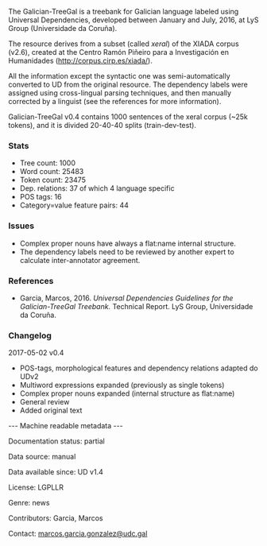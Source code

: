The Galician-TreeGal is a treebank for Galician language labeled using Universal Dependencies, developed between January and July, 2016, at LyS Group (Universidade da Coruña).

The resource derives from a subset (called *xeral*) of the XIADA corpus (v2.6), created at the Centro Ramón Piñeiro para a Investigación en Humanidades (http://corpus.cirp.es/xiada/).

All the information except the syntactic one was semi-automatically converted to UD from the original resource. The dependency labels were assigned using cross-lingual parsing techniques, and then manually corrected by a linguist (see the references for more information).

Galician-TreeGal v0.4 contains 1000 sentences of the xeral corpus (~25k tokens), and it is divided 20-40-40 splits (train-dev-test).

### Stats
* Tree count:  1000
* Word count:  25483
* Token count: 23475
* Dep. relations: 37 of which 4 language specific
* POS tags: 16
* Category=value feature pairs: 44

### Issues
* Complex proper nouns have always a flat:name internal structure.
* The dependency labels need to be reviewed by another expert to calculate inter-annotator agreement.

### References
* Garcia, Marcos, 2016. *Universal Dependencies Guidelines for the Galician-TreeGal Treebank.* Technical Report. LyS Group, Universidade da Coruña.

### Changelog

2017-05-02 v0.4

* POS-tags, morphological features and dependency relations adapted do UDv2
* Multiword expressions expanded (previously as single tokens)
* Complex proper nouns expanded (internal structure as flat:name)
* General review
* Added original text

--- Machine readable metadata ---

Documentation status: partial

Data source: manual

Data available since: UD v1.4

License: LGPLLR

Genre: news

Contributors: Garcia, Marcos

Contact: marcos.garcia.gonzalez@udc.gal

